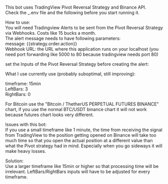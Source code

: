 This bot uses TradingView Pivot Reversal Strategy and Binance API.  
Check the _.env file and the following before you start running it.  


How to use:  
You will need Tradingview Alerts to be sent from the Pivot Reversal Strategy via Webhooks. Costs like 15 bucks a month.  
The alert message needs to have following parameters:  
message: {{strategy.order.action}}  
Webhook URL: the URL where this application runs on your localhost (you need port forwarding like 5000 to 80 because tradingview needs port 80)  
  
set the Inputs of the Pivot Reversal Strategy before creating the alert:  
  
What I use currently use (probably suboptimal, still improving):  
  
timeframe: 15min  
LeftBars: 3  
RightBars: 0  

For Bitcoin use the "Bitcoin / ThetherUS PERPETUAL FUTURES BINANCE" chart, if you use the normal BTC/USDT binance chart it will not work because futures chart looks very different.  


Issues with this bot:  
If you use a small timeframe like 1 minute, the time from receiving the signal from TradingView to the position getting opened on Binance will take too much time so that you open the actual position at a different value than what the Pivot strategy had in mind. Especially when you go sideways it will make heavy losses.  
  
Solution:  
Use a larger timeframe like 15min or higher so that processing time will be irrelevant. LeftBars/RightBars inputs will have to be adjusted for every timeframe.

